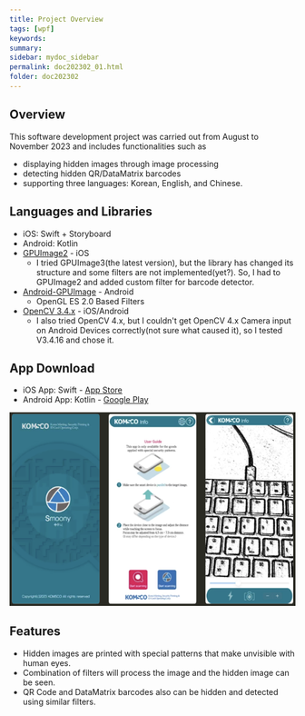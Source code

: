 ```yaml
---
title: Project Overview
tags: [wpf]
keywords:
summary: 
sidebar: mydoc_sidebar
permalink: doc202302_01.html
folder: doc202302
---
```


## Overview

This software development project was carried out from August to November 2023 and includes functionalities such as 

- displaying hidden images through image processing
- detecting hidden QR/DataMatrix barcodes
- supporting three languages: Korean, English, and Chinese.

## Languages and Libraries

- iOS: Swift + Storyboard
- Android: Kotlin
- [GPUImage2](https://github.com/BradLarson/GPUImage2) - iOS
    - I tried GPUImage3(the latest version), but the library has changed its structure and some filters are not implemented(yet?). So, I had to GPUImage2 and added custom filter for barcode detector.
- [Android-GPUImage](https://github.com/cats-oss/android-gpuimage) - Android
    - OpenGL ES 2.0 Based Filters
- [OpenCV 3.4.x](https://github.com/opencv/opencv/tree/3.4.16) - iOS/Android
    - I also tried OpenCV 4.x, but I couldn't get OpenCV 4.x Camera input on Android Devices correctly(not sure what caused it), so I tested V3.4.16 and chose it. 


## App Download

- iOS App: Swift - [App Store](https://apps.apple.com/us/app/smoony/id938560544)
- Android App: Kotlin - [Google Play](https://play.google.com/store/apps/details?id=com.komsco.android.smoony&pcampaignid=web_share)

![Smoony Screen Shots](Smoony_ScreenShots.png)


## Features

- Hidden images are printed with special patterns that make unvisible with human eyes.
- Combination of filters will process the image and the hidden image can be seen.
- QR Code and DataMatrix barcodes also can be hidden and detected using similar filters.




